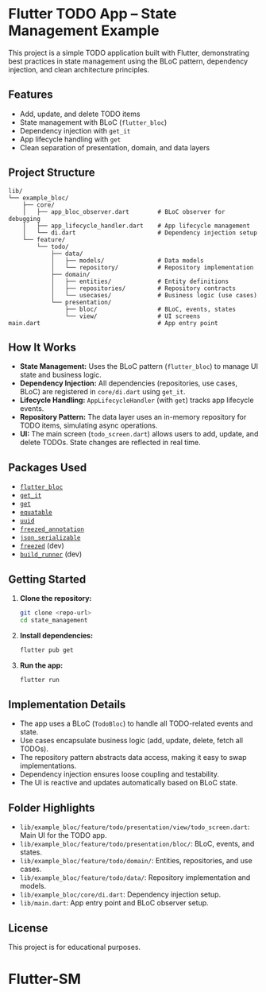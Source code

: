 # Flutter TODO App – State Management Example

This project is a simple TODO application built with Flutter, demonstrating best practices in state management using the BLoC pattern, dependency injection, and clean architecture principles.

## Features
- Add, update, and delete TODO items
- State management with BLoC (`flutter_bloc`)
- Dependency injection with `get_it`
- App lifecycle handling with `get`
- Clean separation of presentation, domain, and data layers

## Project Structure
```plaintext
lib/
└── example_bloc/
    ├── core/
    │   ├── app_bloc_observer.dart        # BLoC observer for debugging
    │   ├── app_lifecycle_handler.dart    # App lifecycle management
    │   └── di.dart                       # Dependency injection setup
    └── feature/
        └── todo/
            ├── data/
            │   ├── models/               # Data models
            │   └── repository/           # Repository implementation
            ├── domain/
            │   ├── entities/             # Entity definitions
            │   ├── repositories/         # Repository contracts
            │   └── usecases/             # Business logic (use cases)
            └── presentation/
                ├── bloc/                 # BLoC, events, states
                └── view/                 # UI screens
main.dart                                 # App entry point
```
## How It Works
- **State Management:** Uses the BLoC pattern (`flutter_bloc`) to manage UI state and business logic.
- **Dependency Injection:** All dependencies (repositories, use cases, BLoC) are registered in `core/di.dart` using `get_it`.
- **Lifecycle Handling:** `AppLifecycleHandler` (with `get`) tracks app lifecycle events.
- **Repository Pattern:** The data layer uses an in-memory repository for TODO items, simulating async operations.
- **UI:** The main screen (`todo_screen.dart`) allows users to add, update, and delete TODOs. State changes are reflected in real time.

## Packages Used
- [`flutter_bloc`](https://pub.dev/packages/flutter_bloc)
- [`get_it`](https://pub.dev/packages/get_it)
- [`get`](https://pub.dev/packages/get)
- [`equatable`](https://pub.dev/packages/equatable)
- [`uuid`](https://pub.dev/packages/uuid)
- [`freezed_annotation`](https://pub.dev/packages/freezed_annotation)
- [`json_serializable`](https://pub.dev/packages/json_serializable)
- [`freezed`](https://pub.dev/packages/freezed) (dev)
- [`build_runner`](https://pub.dev/packages/build_runner) (dev)

## Getting Started
1. **Clone the repository:**
   ```bash
   git clone <repo-url>
   cd state_management
   ```
2. **Install dependencies:**
   ```bash
   flutter pub get
   ```
3. **Run the app:**
   ```bash
   flutter run
   ```

## Implementation Details
- The app uses a BLoC (`TodoBloc`) to handle all TODO-related events and state.
- Use cases encapsulate business logic (add, update, delete, fetch all TODOs).
- The repository pattern abstracts data access, making it easy to swap implementations.
- Dependency injection ensures loose coupling and testability.
- The UI is reactive and updates automatically based on BLoC state.

## Folder Highlights
- `lib/example_bloc/feature/todo/presentation/view/todo_screen.dart`: Main UI for the TODO app.
- `lib/example_bloc/feature/todo/presentation/bloc/`: BLoC, events, and states.
- `lib/example_bloc/feature/todo/domain/`: Entities, repositories, and use cases.
- `lib/example_bloc/feature/todo/data/`: Repository implementation and models.
- `lib/example_bloc/core/di.dart`: Dependency injection setup.
- `lib/main.dart`: App entry point and BLoC observer setup.

## License
This project is for educational purposes.
# Flutter-SM
